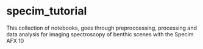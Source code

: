 # specim_tutorial
This collection of notebooks, goes through preproccessing, processing and data analysis for imaging spectroscopy of benthic scenes with the Specim AFX 10 
